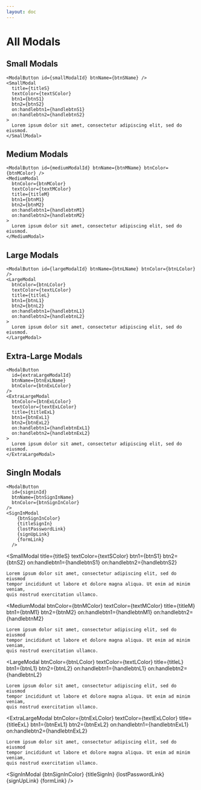 ```yaml
---
layout: doc
---
```


<script>
  import {
    SmallModal,
    MediumModal,
    LargeModal,
    ExtraLargeModal,
    SignInModal,
    ModalButton,
    modalIdStore
  }from '$lib/index';

  const closeModal = () => {
    modalIdStore.update((value) => {
      value = null;
    });
  };

  // small
  let smallModalId = "small-modal";
  let btnSName = "Small Modal";

  let titleS = "Small Modal Title";
  let textSColor = "gray";
  let btnS1 = "I accept";
  let btnS2 = "Decline";

  const handlebtnS1 = () => {
    alert("handlebtnS1 is clicked from a parent page.");
    closeModal()
  };

  const handlebtnS2 = () => {
    alert("handlebtnS2 is clicked from a parent page.");
    closeModal()
  };

  // medium
  let mediumModalId = "medium-modal";
  let btnMName = "Medium Modal";
  let btnMColor = "red";
  let textMColor = "yellow";
  let titleM = "Medium Modal Title";
  let btnM1 = "I accept";
  let btnM2 = "Decline";

  const handlebtnM1 = () => {
    alert("handlebtnM1 is clicked from a parent page.");
    closeModal()
  };

  const handlebtnM2 = () => {
    alert("handlebtnM2 is clicked from a parent page.");
    closeModal()
  };

  // Large
  let largeModalId = "large-modal";
  let btnLName = "Large Modal";
  let btnLColor = "yellow";
  let textLColor = "green";
  let titleL = "Large Modal Title";
  let btnL1 = "I accept";
  let btnL2 = "Decline";

  const handlebtnL1 = () => {
    alert("handlebtnL1 is clicked from a parent page.");
    closeModal()
  };

  const handlebtnL2 = () => {
    alert("handlebtnL2 is clicked from a parent page.");
    closeModal()
  };

  // Extra Large
  let extraLargeModalId = "extralarge-modal";
  let btnExLName = "Extra Large Modal";
  let btnExLColor = "green";
  let textExLColor = "blue";
  let titleExL = "Exttra Large Modal";
  let btnExL1 = "I accept";
  let btnExL2 = "Decline";

  const handlebtnExL1 = () => {
    alert("handlebtnExL1 is clicked from a parent page.");
    closeModal()
  };

  const handlebtnExL2 = () => {
    alert("handlebtnExL2 is clicked from a parent page.");
    closeModal()
  };

  // SignIn Modal
  let signinId = "signin-modal";
  let btnSignInName = "Sign In Modal";
  let btnSignInColor = "purple";
  let titleSignIn = "Sign in to our platform";
  let lostPasswordLink = "/";
  let signUpLink = "/about";
  let formLink = "/modals";
</script>

<h1 class="text-3xl w-full dark:text-white">All Modals</h1>

<h2 class="text-xl w-full mt-8 dark:text-white">Small Modals</h2>

```
<ModalButton id={smallModalId} btnName={btnSName} />
<SmallModal
  title={titleS}
  textColor={textSColor}
  btn1={btnS1}
  btn2={btnS2}
  on:handlebtn1={handlebtnS1}
  on:handlebtn2={handlebtnS2}
>
  Lorem ipsum dolor sit amet, consectetur adipiscing elit, sed do eiusmod.
</SmallModal>
```

<div class="container flex flex-wrap justify-center rounded-xl my-4 mx-auto bg-gradient-to-r bg-white dark:bg-gray-900 border border-gray-200 dark:border-gray-700 p-2 sm:p-6">
  <!-- Small Modal Button -->
  <ModalButton id={smallModalId} btnName={btnSName} />
</div>

<h2 class="text-xl w-full mt-8 dark:text-white">Medium Modals</h2>

```
<ModalButton id={mediumModalId} btnName={btnMName} btnColor={btnMColor} />
<MediumModal
  btnColor={btnMColor}
  textColor={textMColor}
  title={titleM}
  btn1={btnM1}
  btn2={btnM2}
  on:handlebtn1={handlebtnM1}
  on:handlebtn2={handlebtnM2}
>
  Lorem ipsum dolor sit amet, consectetur adipiscing elit, sed do eiusmod.
</MediumModal>
```

<div class="container flex flex-wrap justify-center rounded-xl my-4 mx-auto bg-gradient-to-r bg-white dark:bg-gray-900 border border-gray-200 dark:border-gray-700 p-2 sm:p-6">
  <!-- Medium Modal Button -->
  <ModalButton id={mediumModalId} btnName={btnMName} btnColor={btnMColor} />
</div>

<h2 class="text-xl w-full mt-8 dark:text-white">Large Modals</h2>

```
<ModalButton id={largeModalId} btnName={btnLName} btnColor={btnLColor} />
<LargeModal
  btnColor={btnLColor}
  textColor={textLColor}
  title={titleL}
  btn1={btnL1}
  btn2={btnL2}
  on:handlebtn1={handlebtnL1}
  on:handlebtn2={handlebtnL2}
>
  Lorem ipsum dolor sit amet, consectetur adipiscing elit, sed do eiusmod.
</LargeModal>
```

<div class="container flex flex-wrap justify-center rounded-xl my-4 mx-auto bg-gradient-to-r bg-white dark:bg-gray-900 border border-gray-200 dark:border-gray-700 p-2 sm:p-6">
  <!-- Large Modal Button -->
  <ModalButton id={largeModalId} btnName={btnLName} btnColor={btnLColor} />
</div>

<h2 class="text-xl w-full mt-8 dark:text-white">Extra-Large Modals</h2>

```
<ModalButton
  id={extraLargeModalId}
  btnName={btnExLName}
  btnColor={btnExLColor}
/>
<ExtraLargeModal
  btnColor={btnExLColor}
  textColor={textExLColor}
  title={titleExL}
  btn1={btnExL1}
  btn2={btnExL2}
  on:handlebtn1={handlebtnExL1}
  on:handlebtn2={handlebtnExL2}
>
  Lorem ipsum dolor sit amet, consectetur adipiscing elit, sed do eiusmod.
</ExtraLargeModal>   
```

<div class="container flex flex-wrap justify-center rounded-xl my-4 mx-auto bg-gradient-to-r bg-white dark:bg-gray-900 border border-gray-200 dark:border-gray-700 p-2 sm:p-6">
  <!-- ExtraLarge Modal Button -->
  <ModalButton
    id={extraLargeModalId}
    btnName={btnExLName}
    btnColor={btnExLColor}
  />
</div>

<h2 class="text-xl w-full mt-8 dark:text-white">SingIn Modals</h2>

```
<ModalButton
  id={signinId}
  btnName={btnSignInName}
  btnColor={btnSignInColor}
/>
<SignInModal
    {btnSignInColor}
    {titleSignIn}
    {lostPasswordLink}
    {signUpLink}
    {formLink}
  />
```

<div class="container flex flex-wrap justify-center rounded-xl my-4 mx-auto bg-gradient-to-r bg-white dark:bg-gray-900 border border-gray-200 dark:border-gray-700 p-2 sm:p-6">
  <!-- SignInModal Button -->
  <ModalButton
    id={signinId}
    btnName={btnSignInName}
    btnColor={btnSignInColor}
  />
</div>


  <SmallModal
    title={titleS}
    textColor={textSColor}
    btn1={btnS1}
    btn2={btnS2}
    on:handlebtn1={handlebtnS1}
    on:handlebtn2={handlebtnS2}
  >
    Lorem ipsum dolor sit amet, consectetur adipiscing elit, sed do eiusmod
    tempor incididunt ut labore et dolore magna aliqua. Ut enim ad minim veniam,
    quis nostrud exercitation ullamco.
  </SmallModal>

  <MediumModal
    btnColor={btnMColor}
    textColor={textMColor}
    title={titleM}
    btn1={btnM1}
    btn2={btnM2}
    on:handlebtn1={handlebtnM1}
    on:handlebtn2={handlebtnM2}
  >
    Lorem ipsum dolor sit amet, consectetur adipiscing elit, sed do eiusmod
    tempor incididunt ut labore et dolore magna aliqua. Ut enim ad minim veniam,
    quis nostrud exercitation ullamco.
  </MediumModal>

  <LargeModal
    btnColor={btnLColor}
    textColor={textLColor}
    title={titleL}
    btn1={btnL1}
    btn2={btnL2}
    on:handlebtn1={handlebtnL1}
    on:handlebtn2={handlebtnL2}
  >
    Lorem ipsum dolor sit amet, consectetur adipiscing elit, sed do eiusmod
    tempor incididunt ut labore et dolore magna aliqua. Ut enim ad minim veniam,
    quis nostrud exercitation ullamco.
  </LargeModal>

  <ExtraLargeModal
    btnColor={btnExLColor}
    textColor={textExLColor}
    title={titleExL}
    btn1={btnExL1}
    btn2={btnExL2}
    on:handlebtn1={handlebtnExL1}
    on:handlebtn2={handlebtnExL2}
  >
    Lorem ipsum dolor sit amet, consectetur adipiscing elit, sed do eiusmod
    tempor incididunt ut labore et dolore magna aliqua. Ut enim ad minim veniam,
    quis nostrud exercitation ullamco.
  </ExtraLargeModal>

  <SignInModal
    {btnSignInColor}
    {titleSignIn}
    {lostPasswordLink}
    {signUpLink}
    {formLink}
  />

